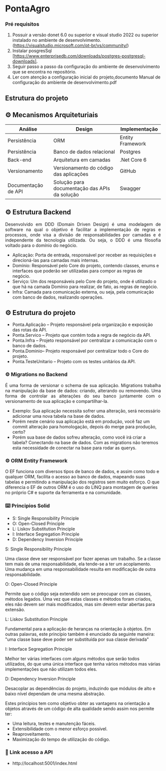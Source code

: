 # PontaAgro
### Pré requisitos
1. Possuir a  versão donet 6.0 ou superior e visual studio 2022 ou superior instalado no ambiente de desenvolvimento. (https://visualstudio.microsoft.com/pt-br/vs/community/)
2. Instalar posgresSql [https://www.enterprisedb.com/downloads/postgres-postgresql-downloads].
3. Seguir passo a passo da configuração do ambiente de desenvolvimento que se encontra no repositório.
4. Ler com atenção a configuração inicial do projeto,documento Manual de configuração do ambiente de desenvolvimento.pdf
   
## Estrutura do projeto

## ⚙️ Mecanismos Arquiteturiais

|Análise            |	Design                                |	Implementação      |
|-------------------|-----------------------------------------|------------------|
|Persistência       |	ORM	                                  | Entity Framework   |
|Persistência       |	Banco de dados relacional             | Postgres           |
|Back-end	        |  Arquitetura em camadas                 |	.Net Core 6        |
|Versionamento      |	Versionamento do código das aplicações|	GitHub             |
|Documentação de API|Solução para documentação das APIs da solução|	    Swagger  |

## ⚙️ Estrutura Backend

<p align="justify">Desenvolvido em DDD (Domain Driven Design) é uma modelagem de software na qual o objetivo é facilitar a implementação de regras e processos, onde visa a divisão de responsabilidades por camadas e é independente da tecnologia utilizada. Ou seja, o DDD é uma filosofia voltado para o domínio do negócio.</p>

* Aplicação: Porta de entrada, responsável por receber as requisições e direcioná-las para camadas mais internas.
* Domínio: Responsável pelo Core do projeto, contendo classes, enums e interfaces que poderão ser utilizadas para compor as regras de negócio.
* Serviço: Um dos responsáveis pelo Core do projeto, onde é utilizado o que há na camada Domínio para realizar, de fato, as regras de negócio.
* Infra: Camada para comunicação externa, ou seja, pela comunicação com banco de dados, realizando operações.
## ⚙️ Estrutura do projeto
* Ponta.Aplicação – Projeto responsável pela organização e exposição das rotas da API.
* Ponta.Servico – Projeto que contém toda a regra de negócio da API.
* Ponta.Infra – Projeto responsável por centralizar a comunicação com o banco de dados.
* Ponta.Dominio– Projeto responsável por centralizar todo o Core do projeto.
* Ponta.TesteUnitario – Projeto com os testes unitários da API.
  
### ⚙️ Migrations no Backend

<p align="justify"> É uma forma de versionar o schema de sua aplicação. Migrations trabalha na manipulação da base de dados: criando, alterando ou removendo. Uma forma de controlar as alterações do seu banco juntamente com o versionamento de sua aplicação e compartilhar-la.</p>

* Exemplo: Sua aplicação necessita sofrer uma alteração, será necessário adicionar uma nova tabela na base de dados. 
* Porém neste cenário sua aplicação está em produção, você faz um commit alteração para homologação, depois do merge para produção, certo? 
* Porém sua base de dados sofreu alteração, como você irá criar a tabela? Conectando na base de dados.
Com as migrations não teremos esta necessidade de conectar na base para rodar as querys.
 
### ⚙️ ORM Entity Framework

O EF funciona com diversos tipos de banco de dados, e assim como todo e qualquer ORM, facilita o acesso ao banco de dados, mapeando suas tabelas e permitindo a manipulação dos registros sem muito esforço.
O que diferencia o EF de outros ORM é o uso do LINQ para montagem de queries no próprio C# e suporte da ferramenta e na comunidade.

### ⌨️ Principios Solid 

* S: Single Responsibility Principle
* O: Open-Closed Principle
* L: Liskov Substitution Principle
* I: Interface Segregation Principle
* D: Dependency Inversion Principle

S: Single Responsibility Principle

Uma classe deve ser responsável por fazer apenas um trabalho. Se a classe tem mais de uma responsabilidade, ela tende-se a ter um acoplamento. Uma mudança em uma responsabilidade resulta em modificação de outra responsabilidade.

O: Open-Closed Principle

Permite que o código seja extendido sem se preocupar com as classes, métodos legados. Uma vez que estas classes e métodos foram criados, eles não devem ser mais modificados, mas sim devem estar abertas para extensão.

L: Liskov Substitution Principle

Fundamental para a aplicação de heranças na orientação à objetos. Em outras palavras, este princípio também é enunciado da seguinte maneira: "uma classe base deve poder ser substituída por sua classe derivada"

I: Interface Segregation Principle

Melhor ter várias interfaces com alguns métodos que serão todos utilizados, do que uma única interface que tenha vários métodos mas várias implementações que não utilizam todos eles. 

D: Dependency Inversion Principle

Desacoplar as dependências do projeto, induzindo que módulos de alto e baixo nível dependam de uma mesma abstração.

Estes princípios tem como objetivo obter as vantagens na orientação a objetos através de um código de alta qualidade sendo assim nos permite ter:

 * Uma leitura, testes e manutenção fáceis.
 * Extensibilidade com o menor esforço possível.
 * Reaproveitamento.
 * Maximização do tempo de utilização do código.

### 🔧 Link acesso a API 
* http://localhost:5001/index.html
